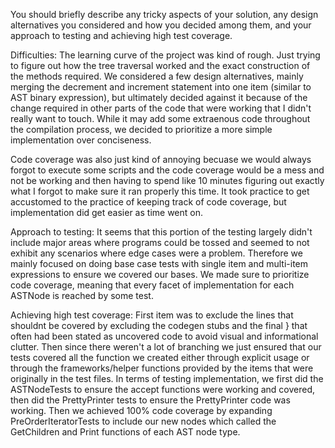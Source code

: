 You should briefly describe any tricky aspects of your solution, any design alternatives you
considered and how you decided among them, and your approach to testing and achieving
high test coverage.

Difficulties:
The learning curve of the project was kind of rough. Just trying to figure out how the tree traversal worked and the exact construction of the methods required. We considered a few design alternatives, mainly merging the decrement and increment statement into one item (similar to AST binary expression), but ultimately decided against it because of the change required in other parts of the code that were working that I didn't really want to touch. While it may add some extraenous code throughout the compilation process, we decided to prioritize a more simple implementation over conciseness.

Code coverage was also just kind of annoying becuase we would always forgot to execute some scripts and the code coverage would be a mess and not be working and then having to spend like 10 minutes figuring out exactly what I forgot to make sure it ran properly this time. It took practice to get accustomed to the practice of keeping track of code coverage, but implementation did get easier as time went on. 


Approach to testing:
It seems that this portion of the testing largely didn't include major areas where programs could be tossed and seemed to not exhibit any scenarios where edge cases were a problem. Therefore we mainly focused on doing base case tests with single item and multi-item expressions to ensure we covered our bases. We made sure to prioritize code coverage, meaning that every facet of implementation for each ASTNode is reached by some test. 


Achieving high test coverage:
First item was to exclude the lines that shouldnt be covered by excluding the codegen stubs and the final } that often had been stated as uncovered code to avoid visual and informational clutter. 
Then since there weren't a lot of branching we just ensured that our tests covered all the function we created either through explicit usage or through the frameworks/helper functions provided by the items that were originally in the test files. 
In terms of testing implementation, we first did the ASTNodeTests to ensure the accept functions were working and covered, then did the PrettyPrinter tests to ensure the PrettyPrinter code was working. Then we achieved 100% code coverage by expanding PreOrderIteratorTests to include our new nodes which called the GetChildren and Print functions of each AST node type. 
